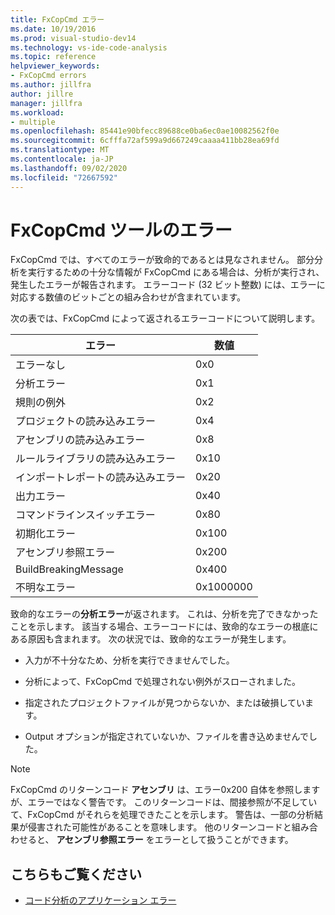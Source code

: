 ```yaml
---
title: FxCopCmd エラー
ms.date: 10/19/2016
ms.prod: visual-studio-dev14
ms.technology: vs-ide-code-analysis
ms.topic: reference
helpviewer_keywords:
- FxCopCmd errors
ms.author: jillfra
author: jillre
manager: jillfra
ms.workload:
- multiple
ms.openlocfilehash: 85441e90bfecc89688ce0ba6ec0ae10082562f0e
ms.sourcegitcommit: 6cfffa72af599a9d667249caaaa411bb28ea69fd
ms.translationtype: MT
ms.contentlocale: ja-JP
ms.lasthandoff: 09/02/2020
ms.locfileid: "72667592"
---
```

# <a name="fxcopcmd-tool-errors"></a>FxCopCmd ツールのエラー

FxCopCmd では、すべてのエラーが致命的であるとは見なされません。 部分分析を実行するための十分な情報が FxCopCmd にある場合は、分析が実行され、発生したエラーが報告されます。 エラーコード (32 ビット整数) には、エラーに対応する数値のビットごとの組み合わせが含まれています。

次の表では、FxCopCmd によって返されるエラーコードについて説明します。

|エラー|数値|
|-----------|-------------------|
|エラーなし|0x0|
|分析エラー|0x1|
|規則の例外|0x2|
|プロジェクトの読み込みエラー|0x4|
|アセンブリの読み込みエラー|0x8|
|ルールライブラリの読み込みエラー|0x10|
|インポートレポートの読み込みエラー|0x20|
|出力エラー|0x40|
|コマンドラインスイッチエラー|0x80|
|初期化エラー|0x100|
|アセンブリ参照エラー|0x200|
|BuildBreakingMessage|0x400|
|不明なエラー|0x1000000|

致命的なエラーの**分析エラー**が返されます。 これは、分析を完了できなかったことを示します。 該当する場合、エラーコードには、致命的なエラーの根底にある原因も含まれます。 次の状況では、致命的なエラーが発生します。

- 入力が不十分なため、分析を実行できませんでした。

- 分析によって、FxCopCmd で処理されない例外がスローされました。

- 指定されたプロジェクトファイルが見つからないか、または破損しています。

- Output オプションが指定されていないか、ファイルを書き込めませんでした。

> [!NOTE]
> FxCopCmd のリターンコード **アセンブリ** は、エラー0x200 自体を参照しますが、エラーではなく警告です。 このリターンコードは、間接参照が不足していて、FxCopCmd がそれらを処理できたことを示します。 警告は、一部の分析結果が侵害された可能性があることを意味します。 他のリターンコードと組み合わせると、 **アセンブリ参照エラー** をエラーとして扱うことができます。

## <a name="see-also"></a>こちらもご覧ください

- [コード分析のアプリケーション エラー](../code-quality/code-analysis-application-errors.md)